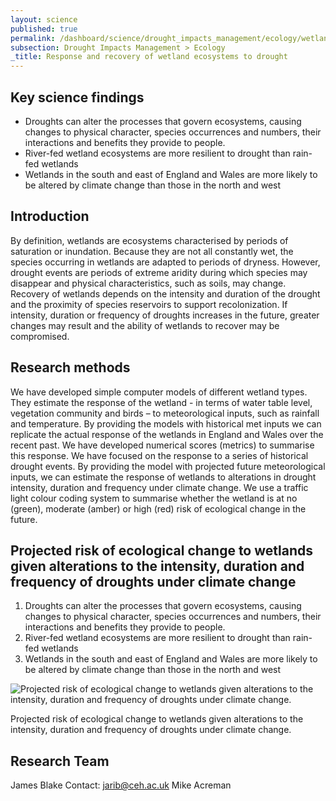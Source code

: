 ```yaml
---
layout: science
published: true
permalink: /dashboard/science/drought_impacts_management/ecology/wetlands/
subsection: Drought Impacts Management > Ecology
_title: Response and recovery of wetland ecosystems to drought
---
```


## Key science findings

* Droughts can alter the processes that govern ecosystems, causing changes to physical character, species occurrences and numbers, their interactions and benefits they provide to people.
* River-fed wetland ecosystems are more resilient to drought than rain-fed wetlands
* Wetlands in the south and east of England and Wales are more likely to be altered by climate change than those in the north and west

## Introduction

By definition, wetlands are ecosystems characterised by periods of saturation or inundation. Because they are not all constantly wet, the species occurring in wetlands are adapted to periods of dryness. However, drought events are periods of extreme aridity during which species may disappear and physical characteristics, such as soils, may change. Recovery of wetlands depends on the intensity and duration of the drought and the proximity of species reservoirs to support recolonization. If intensity, duration or frequency of droughts increases in the future, greater changes may result and the ability of wetlands to recover may be compromised.

## Research methods

We have developed simple computer models of different wetland types. They estimate the response of the wetland - in terms of water table level, vegetation community and birds – to meteorological inputs, such as rainfall and temperature. By providing the models with historical met inputs we can replicate the actual response of the wetlands in England and Wales over the recent past. We have developed numerical scores (metrics) to summarise this response. We have focused on the response to a series of historical drought events. By providing the model with projected future meteorological inputs, we can estimate the response of wetlands to alterations in drought intensity, duration and frequency under climate change. We use a traffic light colour coding system to summarise whether the wetland is at no (green), moderate (amber) or high (red) risk of ecological change in the future.

## Projected risk of ecological change to wetlands given alterations to the intensity, duration and frequency of droughts under climate change

1. Droughts can alter the processes that govern ecosystems, causing changes to physical character, species occurrences and numbers, their interactions and benefits they provide to people.
2. River-fed wetland ecosystems are more resilient to drought than rain-fed wetlands
3. Wetlands in the south and east of England and Wales are more likely to be altered by climate change than those in the north and west

![Projected risk of ecological change to wetlands given alterations to the intensity, duration and frequency of droughts under climate change.]({{site.baseurl}}/assets/img/Mike1.jpg)

Projected risk of ecological change to wetlands given alterations to the intensity, duration and frequency of droughts under climate change.

## Research Team

James Blake Contact: jarib@ceh.ac.uk
Mike Acreman